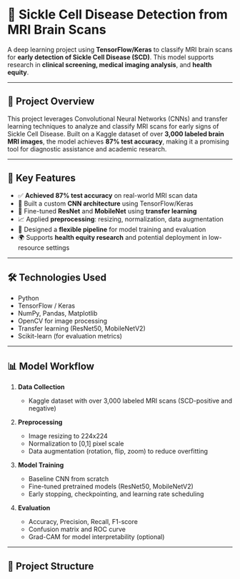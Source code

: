 # 🧠 Sickle Cell Disease Detection from MRI Brain Scans

A deep learning project using **TensorFlow/Keras** to classify MRI brain scans for **early detection of Sickle Cell Disease (SCD)**. This model supports research in **clinical screening, medical imaging analysis**, and **health equity**.

---

## 🔬 Project Overview

This project leverages Convolutional Neural Networks (CNNs) and transfer learning techniques to analyze and classify MRI scans for early signs of Sickle Cell Disease. Built on a Kaggle dataset of over **3,000 labeled brain MRI images**, the model achieves **87% test accuracy**, making it a promising tool for diagnostic assistance and academic research.

---

## 🚀 Key Features

- ✅ **Achieved 87% test accuracy** on real-world MRI scan data
- 🧠 Built a custom **CNN architecture** using TensorFlow/Keras
- 🔁 Fine-tuned **ResNet** and **MobileNet** using **transfer learning**
- 📈 Applied **preprocessing**: resizing, normalization, data augmentation
- 🧪 Designed a **flexible pipeline** for model training and evaluation
- 🌍 Supports **health equity research** and potential deployment in low-resource settings

---

## 🛠️ Technologies Used

- Python
- TensorFlow / Keras
- NumPy, Pandas, Matplotlib
- OpenCV for image processing
- Transfer learning (ResNet50, MobileNetV2)
- Scikit-learn (for evaluation metrics)

---

## 📊 Model Workflow

1. **Data Collection**  
   - Kaggle dataset with over 3,000 labeled MRI scans (SCD-positive and negative)

2. **Preprocessing**
   - Image resizing to 224x224
   - Normalization to [0,1] pixel scale
   - Data augmentation (rotation, flip, zoom) to reduce overfitting

3. **Model Training**
   - Baseline CNN from scratch
   - Fine-tuned pretrained models (ResNet50, MobileNetV2)
   - Early stopping, checkpointing, and learning rate scheduling

4. **Evaluation**
   - Accuracy, Precision, Recall, F1-score
   - Confusion matrix and ROC curve
   - Grad-CAM for model interpretability (optional)

---

## 📁 Project Structure

